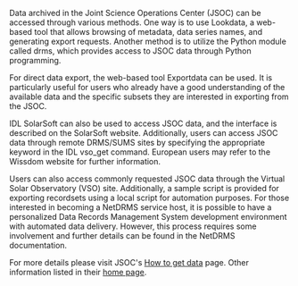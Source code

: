 <!-- 
Author(s): Shibaji Chakraborty

Disclaimer:
SCUBAS is under the MIT license found in the root directory LICENSE.md 
Everyone is permitted to copy and distribute verbatim copies of this license 
document.

This version of the MIT Public License incorporates the terms
and conditions of MIT General Public License.
-->
Data archived in the Joint Science Operations Center (JSOC) can be accessed through various methods. One way is to use Lookdata, a web-based tool that allows browsing of metadata, data series names, and generating export requests. Another method is to utilize the Python module called drms, which provides access to JSOC data through Python programming.

For direct data export, the web-based tool Exportdata can be used. It is particularly useful for users who already have a good understanding of the available data and the specific subsets they are interested in exporting from the JSOC.

IDL SolarSoft can also be used to access JSOC data, and the interface is described on the SolarSoft website. Additionally, users can access JSOC data through remote DRMS/SUMS sites by specifying the appropriate keyword in the IDL vso_get command. European users may refer to the Wissdom website for further information.

Users can also access commonly requested JSOC data through the Virtual Solar Observatory (VSO) site. Additionally, a sample script is provided for exporting recordsets using a local script for automation purposes. For those interested in becoming a NetDRMS service host, it is possible to have a personalized Data Records Management System development environment with automated data delivery. However, this process requires some involvement and further details can be found in the NetDRMS documentation.

For more details please visit JSOC's [How to get data](http://jsoc.stanford.edu/How_toget_data.html) page. Other information listed in their [home page](http://jsoc.stanford.edu/).